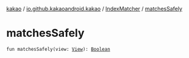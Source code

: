 [kakao](../../index.md) / [io.github.kakaoandroid.kakao](../index.md) / [IndexMatcher](index.md) / [matchesSafely](./matches-safely.md)

# matchesSafely

`fun matchesSafely(view: `[`View`](https://developer.android.com/reference/android/view/View.html)`): `[`Boolean`](https://kotlinlang.org/api/latest/jvm/stdlib/kotlin/-boolean/index.html)